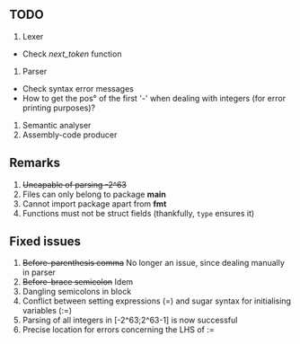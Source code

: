 TODO
----
1. Lexer
  * Check *next_token* function
1. Parser
  * Check syntax error messages
  * How to get the pos° of the first '-' when dealing with integers (for error printing purposes)?
1. Semantic analyser
1. Assembly-code producer

Remarks
-------
1. ~~Uncapable of parsing -2^63~~
1. Files can only belong to package __main__
1. Cannot import package apart from __fmt__
1. Functions must not be struct fields (thankfully, `type` ensures it)


Fixed issues
------------
1. ~~Before-parenthesis comma~~ No longer an issue, since dealing manually in parser
1. ~~Before-brace semicolon~~ Idem
1. Dangling semicolons in block
1. Conflict between setting expressions (=) and sugar syntax for initialising variables (:=)
1. Parsing of all integers in [-2^63;2^63-1] is now successful
1. Precise location for errors concerning the LHS of :=
